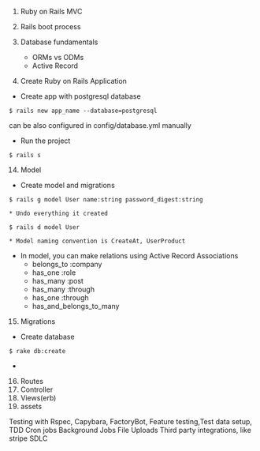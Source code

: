 1. Ruby on Rails MVC
2. Rails boot process
3. Database fundamentals
    * ORMs vs ODMs
    * Active Record


1. Create Ruby on Rails Application
  * Create app with postgresql database
```
$ rails new app_name --database=postgresql
```
can be also configured in config/database.yml manually

  * Run the project
```
$ rails s
```

14. Model

  * Create model and migrations
```
$ rails g model User name:string password_digest:string
```

    * Undo everything it created
```
$ rails d model User
```


    * Model naming convention is CreateAt, UserProduct
  * In model, you can make relations using Active Record Associations
    - belongs_to :company
    - has_one :role
    - has_many :post
    - has_many :through
    - has_one :through
    - has_and_belongs_to_many

15. Migrations
  * Create database
```
$ rake db:create
```

  * 

16. Routes
17. Controller
18. Views(erb)
19. assets

Testing with Rspec, Capybara, FactoryBot, Feature testing,Test data setup, TDD
Cron jobs
Background Jobs
File Uploads
Third party integrations, like stripe
SDLC
